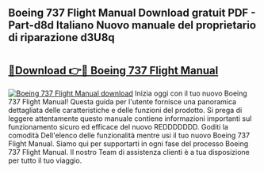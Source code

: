 ## Boeing 737 Flight Manual Download gratuit PDF - Part-d8d Italiano Nuovo manuale del proprietario di riparazione d3U8q

# <h2><a href="http://dfb62z9.blite.top/?on=Boeing+737+Flight+Manual">🔗Download 👉🔴 Boeing 737 Flight Manual</a></h2>

[![Boeing 737 Flight Manual download](https://i.imgur.com/lujVjoI.png)](http://dfb62z9.blite.top/?on=Boeing+737+Flight+Manual)
Inizia oggi con il tuo nuovo Boeing 737 Flight Manual! Questa guida per l'utente fornisce una panoramica dettagliata delle caratteristiche e delle funzioni del prodotto. Si prega di leggere attentamente questo manuale contiene informazioni importanti sul funzionamento sicuro ed efficace del nuovo REDDDDDDD. Goditi la comodità Dell'elenco delle funzionalità mentre usi il tuo nuovo Boeing 737 Flight Manual. Siamo qui per supportarti in ogni fase del processo Boeing 737 Flight Manual. Il nostro Team di assistenza clienti è a tua disposizione per tutto il tuo viaggio.
